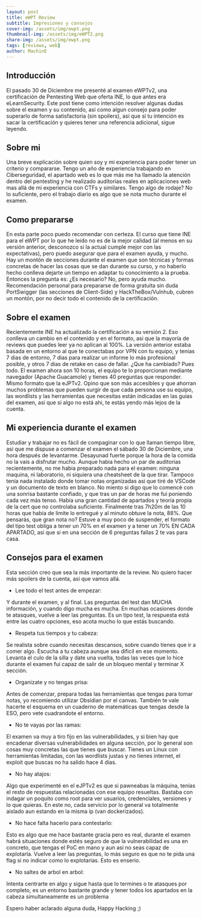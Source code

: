 ```yaml
---
layout: post
title: eWPT Review
subtitle: Impresiones y consejos 
cover-img: /assets/img/ewpt.png
thumbnail-img: /assets/img/eWPT2.png
share-img: /assets/img/ewpt.png
tags: [reviews, web]
author: MachinE
---
```

## Introducción

El pasado 30 de Diciembre me presenté al examen eWPTv2, una certificación de Pentesting Web que oferta INE, lo que antes era eLearnSecurity. Este post tiene como intención resolver algunas dudas sobre el examen y su contenido, así como algun consejo para poder superarlo de forma satisfactoria (sin spoilers), asi que si tu intención es sacar la certificación y quieres tener una referencia adicional, sigue leyendo.

## Sobre mi

Una breve explicación sobre quien soy y mi experiencia para poder tener un criterio y compararse. Tengo un año de experiencia trabajando en Ciberseguridad, el apartado web es lo que más me ha llamado la atención dentro del pentesting y he realizado auditorias reales en aplicaciones web mas allá de mi experiencia con CTFs y similares. Tengo algo de rodaje? No lo suficiente, pero el trabajo diario es algo que se nota mucho durante el examen.

## Como prepararse

En esta parte poco puedo recomendar con certeza. El curso que tiene INE para el eWPT por lo que he leido no es de la mejor calidad (al menos en su versión anterior, desconozco si la actual cumple mejor con las expectativas), pero puedo asegurar que para el examen ayuda, y mucho. Hay un montón de secciones durante el examen que son técnicas y formas concretas de hacer las cosas que se dan durante su curso, y no haberlo hecho conlleva dejarte un tiempo en adaptar tu conocimiento a la prueba. Entonces la pregunta es: ¿Es necesario? No, pero ayuda mucho.
Recomendación personal para prepararse de forma gratuita sin duda PortSwigger (las secciones de Client-Side) y HackTheBox/Vulnhub, cubren un montón, por no decir todo el contenido de la certificación.

## Sobre el examen

Recientemente INE ha actualizado la certificación a su versión 2. Eso conlleva un cambio en el contenido y en el formato, asi que la mayoría de reviews que puedes leer ya no aplican al 100%. La versión anterior estaba basada en un entorno al que te conectabas por VPN con tu equipo, y tenias 7 dias de entorno, 7 dias para realizar un informe lo más profesional posible, y otros 7 dias de retake en caso de fallar. ¿Que ha cambiado? Pues todo. El examen ahora son 10 horas, el equipo te lo proporcionan mediante navegador (Apache Guacamole) y tienes 40 preguntas que responder. Mismo formato que la eJPTv2. Opino que son más accesibles y que ahorran muchos problemas que pueden surgir de que cada persona use su equipo, las wordlists y las herramientas que necesitas están indicadas en las guias del examen, asi que si algo no está ahi, te estás yendo más lejos de la cuenta.

## Mi experiencia durante el examen

Estudiar y trabajar no es fácil de compaginar con lo que llaman tiempo libre, asi que me dispuse a comenzar el examen el sábado 30 de Diciembre, una hora después de levantarme. Desayunad fuerte porque la hora de la comida no la vais a disfrutar mucho. Aunque habia hecho un par de auditorias recientemente, no me habia preparado nada para el examen: ninguna maquina, ni laboratorio, ni siquiera una cheatsheet de la que tirar. Tampoco tenía nada instalado donde tomar notas organizadas asi que tiré de VSCode y un documento de texto en blanco. No miento si digo que lo comencé con una sonrisa bastante confiado, y que tras un par de horas me fui poniendo cada vez más tenso. Habia una gran cantidad de apartados y teoría propia de la cert que no controlaba suficiente.
Finalmente tras 7h20m de las 10 horas que habia de limite lo entregué y al minuto obtuve la nota, 88%. Que pensarás, que gran nota no? Estuve a muy poco de suspender, el formato del tipo test obliga a tener un 70% en el examen y a tener un 70% EN CADA APARTADO, asi que si en una sección de 6 preguntas fallas 2 te vas para casa.

## Consejos para el examen

Esta sección creo que sea la más importante de la review. No quiero hacer más spoilers de la cuenta, asi que vamos allá.

- Lee todo el test antes de empezar:

Y durante el examen, y al final. Las preguntas del test dan MUCHA información, y cuando digo mucha es mucha. En muchas ocasiones donde te atasques, vuelve a leer las preguntas.
Es un tipo test, la respuesta está entre las cuatro opciones, eso acota mucho lo que estás buscando.

- Respeta tus tiempos y tu cabeza:

Se realista sobre cuando necesitas descansos, sobre cuando tienes que ir a comer algo. Escucha a tu cabeza aunque sea dificil en ese momento.
Levanta el culo de la silla y date una vuelta, todas las veces que lo hice durante el examen fui capaz de salir de un bloqueo mental y terminar X sección.

- Organizate y no tengas prisa:

Antes de comenzar, prepara todas las herramientas que tengas para tomar notas, yo recomiendo utilizar Obsidian por el canvas.
También te vale hacerte el esquema en un cuaderno de matemáticas que tengas desde la ESO, pero vete cuadrandote el entorno.

- No te vayas por las ramas:

El examen va muy a tiro fijo en las vulnerabilidades, y si bien hay que encadenar diversas vulnerabilidades en alguna sección, por lo general son cosas muy concretas las que tienes que buscar.
Tienes un Linux con herramientas limitadas, con las wordlists justas y no tienes internet, el exploit que buscas no ha salido hace 4 dias.

- No hay atajos:

Algo que experimenté en el eJPTv2 es que si pawneabas la máquina, tenías el resto de respuestas relacionadas con ese equipo resueltas. Bastaba con indagar un poquito como root para ver usuarios, credenciales, versiones y lo que quieras. En este no, cada servicio por lo general va totalmente aislado aun estando en la misma ip (van dockerizados).

- No hace falta hacerlo para contestarlo:

Esto es algo que me hace bastante gracia pero es real, durante el examen habrá situaciones donde estés seguro de que la vulnerabilidad es una en concreto, que tengas el PoC en mano y aun así no seas capaz de explotarla. Vuelve a leer las preguntas, lo más seguro es que no te pida una flag si no indicar como lo explotarias. Esto es enserio.

- No saltes de arbol en arbol:

Intenta centrarte en algo y sigue hasta que lo termines o te atasques por completo, es un entorno bastante grande y tener todos los apartados en la cabeza simultaneamente es un problema

Espero haber aclarado alguna duda, Happy Hacking ;)
